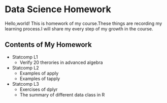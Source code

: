 Data Science Homework
============
Hello,world!
This is homework of my course.These things are recording my learning process.I will share my every step of my growth in the course.
## Contents of My Homework
- Statcomp L1
     - Verify 20 therories in advanced algebra
- Statcomp L2
     - Examples of apply
     - Examples of tapply
- Statcomp L3
     - Exercises of dplyr
     - The summary of different data class in R
     
